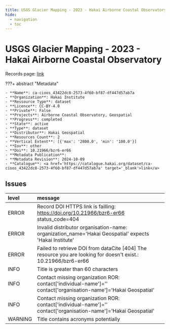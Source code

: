 ```yaml
---
title: USGS Glacier Mapping - 2023 - Hakai Airborne Coastal Observatory
hide:
  - navigation
  - toc
---
```


# USGS Glacier Mapping - 2023 - Hakai Airborne Coastal Observatory

Records page: <a href='https://catalogue.hakai.org/dataset/ca-cioos_43422dc8-2573-4f60-bf87-df447d57ab7a' target='_blank'>link</a>

???+ abstract "Metadata"

    - **Name**: ca-cioos_43422dc8-2573-4f60-bf87-df447d57ab7a 
    - **Organization**: Hakai Institute 
    - **Ressource Type**: dataset 
    - **Licence**: CC-BY-4.0 
    - **Private**: False 
    - **Projects**: Airborne Coastal Observatory, Geospatial 
    - **Progress**: completed 
    - **State**: active 
    - **Type**: dataset 
    - **Distributor**: Hakai Geospatial 
    - **Resources Count**: 2 
    - **Vertical Extent**: [{'max': '2800.0', 'min': '100.0'}] 
    - **Eov**: other 
    - **Doi**: 10.21966/bzr6-er66 
    - **Metadata Publication**:  
    - **Metadata Revision**: 2024-10-09 
    - **Catalogue**: <a href='https://catalogue.hakai.org/dataset/ca-cioos_43422dc8-2573-4f60-bf87-df447d57ab7a' target='_blank'>link</a> 

<div id='map'></div>




## Issues
| level   | message                                                                                                          |
|:--------|:-----------------------------------------------------------------------------------------------------------------|
| ERROR   | Record DOI HTTPS link is failling: https://doi.org/10.21966/bzr6-er66 status_code=404                            |
| ERROR   | Invalid distributor organisation-name: organization_name='Hakai Geospatial' expects 'Hakai Institute'            |
| ERROR   | Failed to retrieve DOI from dataCite [404] The resource you are looking for doesn't exist.: 10.21966/bzr6-er66   |
| INFO    | Title is greater than 60 characters                                                                              |
| INFO    | Contact missing organization ROR:  contact['individual-name']='' contact['organisation-name']='Hakai Geospatial' |
| INFO    | Contact missing organization ROR:  contact['individual-name']='' contact['organisation-name']='Hakai Geospatial' |
| WARNING | Title contains acronyms potentially                                                                              |


<script>
   document.addEventListener("DOMContentLoaded", function() {
    var map = L.map('map').setView([51.505, -125.09], 5);
    L.tileLayer('https://tile.openstreetmap.org/{z}/{x}/{y}.png', {
        maxZoom: 19,
        attribution: '&copy; <a href="http://www.openstreetmap.org/copyright">OpenStreetMap</a>'
    }).addTo(map);
    var geojsonFeature = {
        "type": "Feature",
        "properties": {
            "name" : "USGS Glacier Mapping - 2023 - Hakai Airborne Coastal Observatory"
        },
        "geometry": {'type': 'Polygon', 'coordinates': [[[-121.4, 47.68], [-113.0, 47.68], [-113.0, 49.08], [-121.4, 49.08], [-121.4, 47.68]]]}
    }
    L.geoJSON(geojsonFeature).addTo(map);
   })
</script>